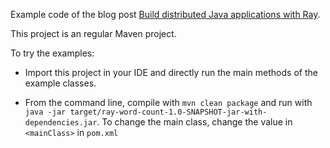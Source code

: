 Example code of the blog post [Build distributed Java applications with Ray](https://medium.com/@raulchen/build-distributed-java-applications-with-ray-90b381eff564).

This project is an regular Maven project. 

To try the examples:

- Import this project in your IDE and directly run the main methods of the example classes.

- From the command line, compile with `mvn clean package` and run with `java -jar target/ray-word-count-1.0-SNAPSHOT-jar-with-dependencies.jar`. To change the main class, change the value in `<mainClass>` in `pom.xml`
